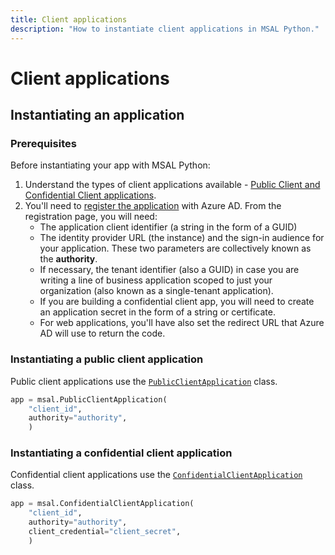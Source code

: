 ```yaml
---
title: Client applications
description: "How to instantiate client applications in MSAL Python."
---
```


# Client applications

## Instantiating an application

### Prerequisites

Before instantiating your app with MSAL Python:

1. Understand the types of client applications available - [Public Client and Confidential Client applications](/azure/active-directory/develop/msal-client-applications).
1. You'll need to [register the application](/azure/active-directory/develop/quickstart-register-app) with Azure AD. From the registration page, you will need:
    - The application client identifier (a string in the form of a GUID)
    - The identity provider URL (the instance) and the sign-in audience for your application. These two parameters are collectively known as the **authority**.
    - If necessary, the tenant identifier (also a GUID) in case you are writing a line of business application scoped to just your organization (also known as a single-tenant application).
    - If you are building a confidential client app, you will need to create an application secret in the form of a string or certificate.
    - For web applications, you'll have also set the redirect URL that Azure AD will use to return the code.

### Instantiating a public client application

Public client applications use the [`PublicClientApplication`](xref:msal.application.PublicClientApplication) class.

```python
app = msal.PublicClientApplication(
    "client_id",
    authority="authority",
    )
```

### Instantiating a confidential client application

Confidential client applications use the [`ConfidentialClientApplication`](xref:msal.application.ConfidentialClientApplication) class.

```python
app = msal.ConfidentialClientApplication(
    "client_id",
    authority="authority",
    client_credential="client_secret",
    )
```
